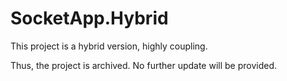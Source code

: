 # SocketApp.Hybrid

This project is a hybrid version, highly coupling.

Thus, the project is archived. No further update will be provided.

